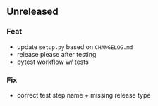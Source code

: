 ## Unreleased

### Feat

- update `setup.py` based on `CHANGELOG.md`
- release please after testing
- pytest workflow w/ tests

### Fix

- correct test step name + missing release type
